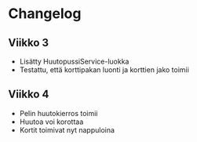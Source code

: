 # Changelog

## Viikko 3

- Lisätty HuutopussiService-luokka
- Testattu, että korttipakan luonti ja korttien jako toimii

## Viikko 4

- Pelin huutokierros toimii
- Huutoa voi korottaa
- Kortit toimivat nyt nappuloina
